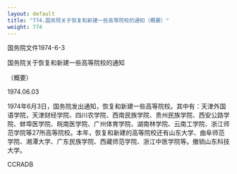 ```yaml
---
layout: default
title: "774.国务院关于恢复和新建一些高等院校的通知（概要）"
weight: 774
---
```


国务院文件1974-6-3

国务院关于恢复和新建一些高等院校的通知

（概要）

1974.06.03

1974年6月3日，国务院发出通知，恢复和新建一些高等院校。其中有：天津外国语学院，天津财经学院、四川农学院、西南民族学院、贵州民族学院、西安公路学院、蚌埠医学院、皖南医学院、广州体育学院、湖南林学院、云南工学院、浙江师范学院等27所高等院校。本年，恢复和新建的高等院校还有山东大学、曲阜师范学院、湘潭大学、广东民族学院、西藏师范学院、浙江中医学院等。撤销山东科技大学。

CCRADB

